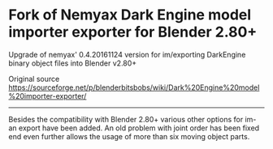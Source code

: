 # Fork of Nemyax Dark Engine model importer exporter for Blender 2.80+
Upgrade of nemyax' 0.4.20161124 version for im/exporting DarkEngine binary object files into Blender v2.80+

Original source https://sourceforge.net/p/blenderbitsbobs/wiki/Dark%20Engine%20model%20importer-exporter/

---

Besides the compatibility with Blender 2.80+ various other options for im- an export have been added.
An old problem with joint order has been fixed end even further allows the usage of more than six moving object parts.

